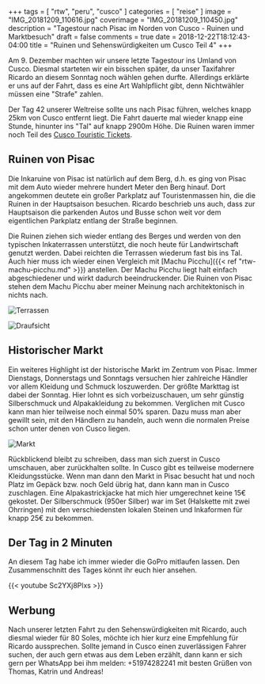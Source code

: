 +++
tags = [
    "rtw",
    "peru",
    "cusco"
    ]
categories = [
    "reise"
]
image = "IMG_20181209_110616.jpg"
coverimage = "IMG_20181209_110450.jpg"
description = "Tagestour nach Pisac im Norden von Cusco - Ruinen und Marktbesuch"
draft = false
comments = true
date = 2018-12-22T18:12:43-04:00
title = "Ruinen und Sehenswürdigkeiten um Cusco Teil 4"
+++

Am 9. Dezember machten wir unsere letzte Tagestour ins Umland von Cusco. Diesmal starteten wir ein bisschen später, da unser Taxifahrer Ricardo an diesem Sonntag noch wählen gehen durfte. Allerdings erklärte er uns auf der Fahrt, dass es eine Art Wahlpflicht gibt, denn Nichtwähler müssen eine "Strafe" zahlen.

Der Tag 42 unserer Weltreise sollte uns nach Pisac führen, welches knapp 25km von Cusco entfernt liegt. Die Fahrt dauerte mal wieder knapp eine Stunde, hinunter ins "Tal" auf knapp 2900m Höhe. Die Ruinen waren immer noch Teil des [Cusco Touristic Tickets](https://www.cuscoperu.com/en/useful-information/touristic-tickets/cusco-touristic-ticket).

## Ruinen von Pisac

Die Inkaruine von Pisac ist natürlich auf dem Berg, d.h. es ging von Pisac mit dem Auto wieder mehrere hundert Meter den Berg hinauf. Dort angekommen deutete ein großer Parkplatz auf Touristenmassen hin, die die Ruinen in der Hauptsaison besuchen. Ricardo beschrieb uns auch, dass zur Hauptsaison die parkenden Autos und Busse schon weit vor dem eigentlichen Parkplatz entlang der Straße beginnen.

Die Ruinen ziehen sich wieder entlang des Berges und werden von den typischen Inkaterrassen unterstützt, die noch heute für Landwirtschaft genutzt werden. Dabei reichten die Terrassen wiederum fast bis ins Tal. Auch hier muss ich wieder einen Vergleich mit [Machu Picchu]({{< ref "rtw-machu-picchu.md" >}}) anstellen. Der Machu Picchu liegt halt einfach abgeschiedener und wirkt dadurch beeindruckender. Die Ruinen von Pisac stehen dem Machu Picchu aber meiner Meinung nach architektonisch in nichts nach.

![Terrassen](/img/IMG_20181209_110450.jpg "Die Inkaterrassen von Pisac")

![Draufsicht](/img/IMG_20181209_122534.jpg "Sicht von oben auf die Ruinen und Terrassen")

## Historischer Markt

Ein weiteres Highlight ist der historische Markt im Zentrum von Pisac. Immer Dienstags, Donnerstags und Sonntags versuchen hier zahlreiche Händler vor allem Kleidung und Schmuck loszuwerden. Der größte Markttag ist dabei der Sonntag. Hier lohnt es sich vorbeizuschauen, um sehr günstig Silberschmuck und Alpakakleidung zu bekommen. Verglichen mit Cusco kann man hier teilweise noch einmal 50% sparen. Dazu muss man aber gewillt sein, mit den Händlern zu handeln, auch wenn die normalen Preise schon unter denen von Cusco liegen.

![Markt](/img/IMG_20181209_150509-01.jpeg "Markt in den Gassen von Pisac")

Rückblickend bleibt zu schreiben, dass man sich zuerst in Cusco umschauen, aber zurückhalten sollte. In Cusco gibt es teilweise modernere Kleidungsstücke. Wenn man dann den Markt in Pisac besucht hat und noch Platz im Gepäck bzw. noch Geld übrig hat, dann kann man in Cusco zuschlagen. Eine Alpakastrickjacke hat mich hier umgerechnet keine 15€ gekostet. Der Silberschmuck (950er Silber) war im Set (Halskette mit zwei Ohrringen) mit den verschiedensten lokalen Steinen und Inkaformen für knapp 25€ zu bekommen.

## Der Tag in 2 Minuten

An diesem Tag habe ich immer wieder die GoPro mitlaufen lassen. Den Zusammenschnitt des Tages könnt ihr euch hier ansehen.

{{< youtube Sc2YXj8Plxs >}}

## Werbung

Nach unserer letzten Fahrt zu den Sehenswürdigkeiten mit Ricardo, auch diesmal wieder für 80 Soles, möchte ich hier kurz eine Empfehlung für Ricardo aussprechen. Sollte jemand in Cusco einen zuverlässigen Fahrer suchen, der auch gern etwas aus dem Leben erzählt, dann kann er sich gern per WhatsApp bei ihm melden: +51974282241 mit besten Grüßen von Thomas, Katrin und Andreas!